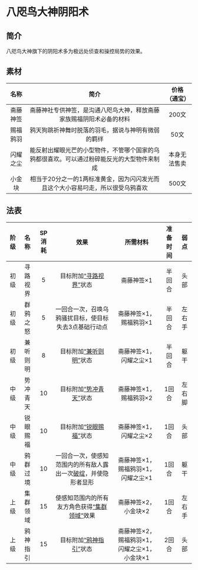 # 八咫鸟大神阴阳术

## 简介

八咫鸟大神旗下的阴阳术多为极远处侦查和操控局势的效果。

## 素材

名称|简介|价格（通宝）
:--:|:--:|:--:
斋藤神签|斋藤神社专供神签，是沟通八咫鸟大神，释放斋藤家族赐福阴阳术必备的材料|200文
赐福鸦羽|鸦天狗跳祈神舞时脱落的羽毛，据说与神明有微弱的羁绊|50文
闪耀之尘|能反射出耀眼光芒的小型物件，不管哪个国家的乌鸦都很喜欢。可以通过粉碎能反光的大型物件来制成|本身无法售卖
小金块|相当于20分之一的1两标准黄金，因为闪闪发光而且这个大小容易叼走，所以很受乌鸦喜欢|500文

## 法表

阶级|名称|SP消耗|效果|所需材料|准备时间|弱点
:--:|:--:|:--:|:--:|:--:|:--:|:--:
初级|寻路视界|5|目标附加<a href="../../../../status/normal/#寻路视界" target="_blank">“寻路视界”</a>状态|斋藤神签×1|半回合|头部
初级|群鸦之怒|5|一回合一次，召唤乌鸦骚扰目标，使目标失去3点基础行动点|斋藤神签×1，赐福鸦羽×1|半回合|左右手
初级|兼听则明|8|目标附加<a href="../../../../status/normal/#兼听则明" target="_blank">“兼听则明”</a>状态|斋藤神签×1，闪耀之尘×1|半回合|躯干
中级|势冲青天|10|目标附加<a href="../../../../status/normal/#势冲青天" target="_blank">“势冲青天”</a>状态|斋藤神签×1，赐福鸦羽×2|1回合|左右脚
中级|锐眼赐福|10|目标附加<a href="../../../../status/normal/#锐眼赐福" target="_blank">“锐眼赐福”</a>状态|斋藤神签×1，闪耀之尘×2|1回合|头部
中级|鸦群过境|10|一回合一次，使感知范围内的所有敌人露出一次<a href="../../../../../V4.x rules/Extra/BulletTime" target="_blank">破绽</a>，并使隐形者显形|斋藤神签×1，赐福鸦羽×1，闪耀之尘×1|1回合|躯干
上级|集群领域|15|使感知范围内的所有友方角色获得<a href="../../../../status/normal/#集群领域" target="_blank">“集群领域”</a>效果|斋藤神签×2，小金块×2|1回合|左右手
上级|鸦神指引|15|目标附加<a href="../../../../status/normal/#鸦神指引" target="_blank">“鸦神指引”</a>状态|斋藤神签×2，赐福鸦羽×1，闪耀之尘×1，小金块×1|2回合|头部
